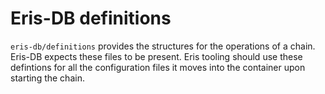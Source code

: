 <!-- Copyright 2015, 2016 Eris Industries (UK) Ltd.
This file is part of Eris-RT

Eris-RT is free software: you can redistribute it and/or modify
it under the terms of the GNU General Public License as published by
the Free Software Foundation, either version 3 of the License, or
(at your option) any later version.

Eris-RT is distributed in the hope that it will be useful,
but WITHOUT ANY WARRANTY; without even the implied warranty of
MERCHANTABILITY or FITNESS FOR A PARTICULAR PURPOSE.  See the
GNU General Public License for more details.

You should have received a copy of the GNU General Public License
along with Eris-RT.  If not, see <http://www.gnu.org/licenses/>. -->

# Eris-DB definitions

`eris-db/definitions` provides the structures for the operations of a chain.  
Eris-DB expects these files to be present.  Eris tooling should use these  
defintions for all the configuration files it moves into the container upon  
starting the chain.

